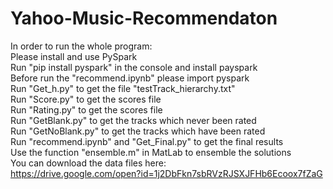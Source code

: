 # Yahoo-Music-Recommendaton
In order to run the whole program:  
Please install and use PySpark  
Run "pip install pyspark" in the console and install payspark  
Before run the "recommend.ipynb" please import pyspark  
Run "Get_h.py" to get the file "testTrack_hierarchy.txt"  
Run "Score.py" to get the scores file  
Run "Rating.py" to get the scores file  
Run "GetBlank.py" to get the tracks which never been rated  
Run "GetNoBlank.py" to get the tracks which have been rated  
Run "recommend.ipynb" and "Get_Final.py" to get the final results  
Use the function "ensemble.m" in MatLab to ensemble the solutions  
You can download the data files here:  
https://drive.google.com/open?id=1j2DbFkn7sbRVzRJSXJFHb6Ecoox7fZaG

